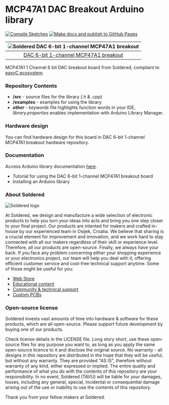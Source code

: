 # MCP47A1 DAC Breakout Arduino library

[![Compile Sketches](http://github-actions.40ants.com/e-radionicacom/Soldered-DAC-Breakout_MCP47A1-Arduino-Library/matrix.svg?branch=dev&only=Compile%20Sketches)](https://github.com/e-radionicacom/Soldered-DAC-Breakout_MCP47A1-Arduino-Library/actions/workflows/compile_test.yml)
[![Make docs and publish to GitHub Pages](https://github.com/e-radionicacom/Soldered-DAC-Breakout_MCP47A1-Arduino-Library/actions/workflows/make_docs.yml/badge.svg?branch=dev)](https://github.com/e-radionicacom/Soldered-DAC-Breakout_MCP47A1-Arduino-Library/actions/workflows/make_docs.yml)

| ![Soldered DAC 6-bit 1-channel MCP47A1 breakout](https://upload.wikimedia.org/wikipedia/commons/8/8f/Example_image.svg) |
| :---------------------------------------------------------------------------------------------: |
| [DAC 6-bit 1-channel MCP47A1 breakout](https://www.solde.red/333052)                                                            |

MCP47A1 1 Channel 6 bit DAC breakout board from Soldered, compliant to [easyC ecosystem](https://www.soldered.com/easyC). 

### Repository Contents
- **/src** - source files for the library (.h & .cpp)
- **/examples** - examples for using the library
- ***other*** - *keywords* file highlights function words in your IDE, *library.properties* enables implementation with Arduino Library Manager.

### Hardware design
You can find hardware design for this board in DAC 6-bit 1-channel MCP47A1 breakout hardware repository.

### Documentation

Access Arduino library documentation [here](https://e-radionicacom.github.io/Soldered-DAC-Breakout_MCP47A1-Arduino-Library/).

- Tutorial for using the DAC 6-bit 1-channel MCP47A1 breakout board
- Installing an Arduino library

### About Soldered
![Soldered logo](https://raw.githubusercontent.com/e-radionicacom/Soldered-DAC-Breakout_MCP47A1-Arduino-Library/dev/extras/Logo%20horizontal-2.svg)

At Soldered, we design and manufacture a wide selection of electronic products to help you turn your ideas into acts and bring you one step closer to your final project. Our products are intented for makers and crafted in-house by our experienced team in Osijek, Croatia. We believe that sharing is a crucial element for improvement and innovation, and we work hard to stay connected with all our makers regardless of their skill or experience level. Therefore, all our products are open-source. Finally, we always have your back. If you face any problem concerning either your shopping experience or your electronics project, our team will help you deal with it, offering efficient customer service and cost-free technical support anytime. Some of those might be useful for you:

- [Web Store](https://www.soldered.com)
- [Educational content](https://learn.soldered.com)
- [Community & technical support](https://community.soldered.com)
- [Custom PCBs](https://pcb.soldered.com)

### Open-source license
Soldered invests vast amounts of time into hardware & software for these products, which are all open-source. Please support future development by buying one of our products. 

Check license details in the LICENSE file. Long story short, use these open-source files for any purpose you want to, as long as you apply the same open-source licence to it and disclose the original source. No warranty - all designs in this repository are distributed in the hope that they will be useful, but without any warranty. They are provided "AS IS", therefore without warranty of any kind, either expressed or implied. The entire quality and performance of what you do with the contents of this repository are your responsibility. In no event, Soldered (TAVU) will be liable for your damages, losses, including any general, special, incidental or consequential damage arising out of the use or inability to use the contents of this repository. 

Thank you from your fellow makers at Soldered.

